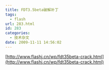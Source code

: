 ```yaml
---
title: FDT3.5beta破解补丁
tags:
  - flash
url: 283.html
id: 283
categories:
  - 技术杂文
date: 2009-11-11 14:56:02
---
```


[http://www.flashj.cn/wp/fdt35beta-crack.html](http://www.flashj.cn/wp/fdt35beta-crack.html)